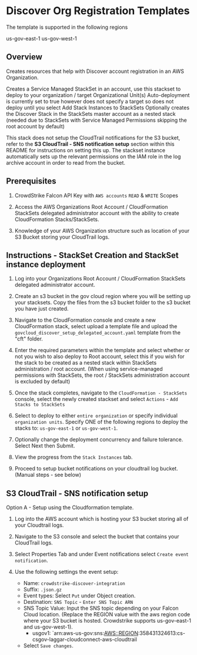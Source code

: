 # Discover Org Registration Templates

The template is supported in the following regions

us-gov-east-1
us-gov-west-1


## Overview

Creates resources that help with Discover account registration in an AWS Organization. 

Creates a Service Managed StackSet in an account, use this stackset to deploy to your organization / target Organizational Unit(s)
Auto-deployment is currently set to true however does not specify a target so does not deploy until you select Add Stack Instances to StackSets
Optionally creates the Discover Stack in the StackSets master account as a nested stack (needed due to StackSets with Service Managed Permissions skipping the root account by default)

This stack does not setup the CloudTrail notifications for the S3 bucket, refer to the **S3 CloudTrail - SNS notification setup** section within this README for instructions on setting this up. The stackset instance automatically sets up the relevant permissions on the IAM role in the log archive account in order to read from the bucket.

## Prerequisites

1) CrowdStrike Falcon API Key with `AWS accounts` `READ` & `WRITE` Scopes

2) Access the AWS Organizations Root Account / CloudFormation StackSets delegated administrator account with the ability to create CloudFormation Stacks/StackSets.

3) Knowledge of your AWS Organization structure such as location of your S3 Bucket storing your CloudTrail logs.

## Instructions - StackSet Creation and StackSet instance deployment

1) Log into your Organizations Root Account / CloudFormation StackSets delegated administrator account.
2) Create an s3 bucket in the gov cloud region where you will be setting up your stacksets.   Copy the files from the s3 bucket folder to the s3 bucket you have just created.

3) Navigate to the CloudFormation console and create a new CloudFormation stack, select upload a template file and upload the `govcloud_discover_setup_delegated_account.yaml` template from the "cft" folder.

4) Enter the required parameters within the template and select whether or not you wish to also deploy to Root account, select this if you wish for the stack to be created as a nested stack within StackSets administration / root account. (When using service-managed permissions with StackSets, the root / StackSets administration account is excluded by default)

5) Once the stack completes, navigate to the `CloudFormation - StackSets` console, select the newly created stackset and select `Actions` - `Add Stacks to StackSets`

6) Select to deploy to either `entire organization` or specify individual `organization units`. Specify ONE of the following regions to deploy the stacks to: `us-gov-east-1` or `us-gov-west-1`. 

7) Optionally change the deployment concurrency and failure tolerance. Select Next then Submit.

8) View the progress from the `Stack Instances` tab.

9) Proceed to setup bucket notifications on your cloudtrail log bucket. (Manual steps - see below)

## S3 CloudTrail - SNS notification setup
Option A - Setup using the Cloudformation template. 

1) Log into the AWS account which is hosting your S3 bucket storing all of your Cloudtrail logs.

2) Navigate to the S3 console and select the bucket that contains your CloudTrail logs.

3) Select Properties Tab and under Event notifications select `Create event notification`.

4) Use the following settings the event setup:
    - Name: `crowdstrike-discover-integration`
    - Suffix: `.json.gz`
    - Event types: Select `Put` under Object creation.
    - Destination: `SNS Topic` - `Enter SNS Topic ARN`
    - SNS Topic Value: Input the SNS topic depending on your Falcon Cloud location. (Replace the REGION value with the aws region code where your S3 bucket is hosted. Crowdstrike supports us-gov-east-1 and us-gov-west-1).
        - usgov1: `arn:aws-us-gov:sns:<AWS::REGION>:358431324613:cs-csgov-laggar-cloudconnect-aws-cloudtrail
    - Select `Save changes`.







